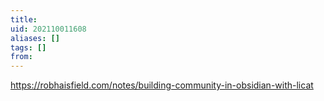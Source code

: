```yaml
---
title: 
uid: 202110011608
aliases: []
tags: []
from: 
---
```

https://robhaisfield.com/notes/building-community-in-obsidian-with-licat